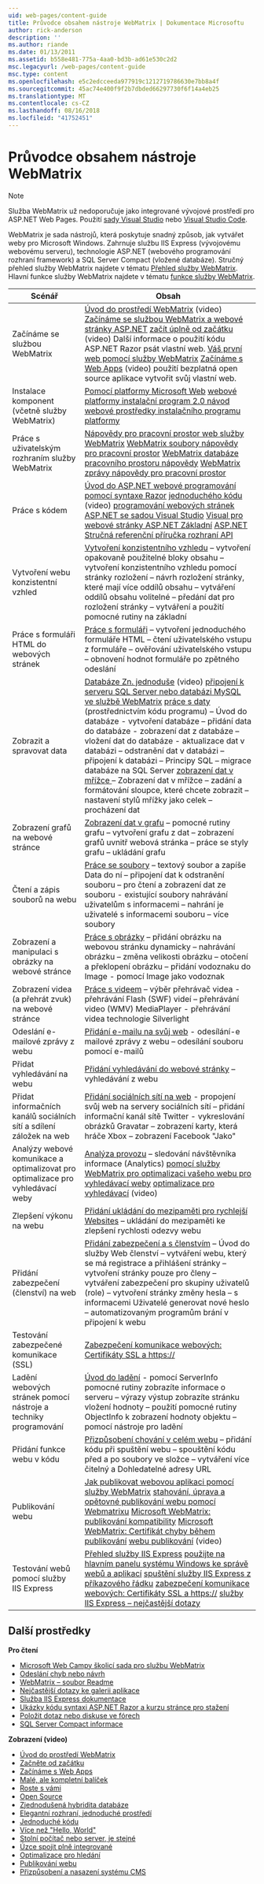 ```yaml
---
uid: web-pages/content-guide
title: Průvodce obsahem nástroje WebMatrix | Dokumentace Microsoftu
author: rick-anderson
description: ''
ms.author: riande
ms.date: 01/13/2011
ms.assetid: b558e481-775a-4aa0-bd3b-ad61e530c2d2
msc.legacyurl: /web-pages/content-guide
msc.type: content
ms.openlocfilehash: e5c2edcceeda977919c1212719786630e7bb8a4f
ms.sourcegitcommit: 45ac74e400f9f2b7dbded66297730f6f14a4eb25
ms.translationtype: MT
ms.contentlocale: cs-CZ
ms.lasthandoff: 08/16/2018
ms.locfileid: "41752451"
---
```

<a name="webmatrix-content-guide"></a>Průvodce obsahem nástroje WebMatrix
====================

> [!NOTE] 
> Služba WebMatrix už nedoporučuje jako integrované vývojové prostředí pro ASP.NET Web Pages. Použití [sady Visual Studio](xref:aspnet/web-pages/overview/getting-started/program-asp-net-web-pages-in-visual-studio) nebo [Visual Studio Code](https://code.visualstudio.com/).

WebMatrix je sada nástrojů, která poskytuje snadný způsob, jak vytvářet weby pro Microsoft Windows. Zahrnuje službu IIS Express (vývojovému webovému serveru), technologie ASP.NET (webového programování rozhraní framework) a SQL Server Compact (vložené databáze). Stručný přehled služby WebMatrix najdete v tématu [Přehled služby WebMatrix](https://www.microsoft.com/web/webmatrix/). Hlavní funkce služby WebMatrix najdete v tématu [funkce služby WebMatrix](https://www.microsoft.com/web/webmatrix/features/).

| **Scénář** | **Obsah** |
| --- | --- |
| Začínáme se službou WebMatrix | [Úvod do prostředí WebMatrix](https://mediadl.microsoft.com/mediadl/www/s/silverlight/video/web/webmatrix/intro.mp4) (video) [Začínáme se službou WebMatrix a webové stránky ASP.NET](https://go.microsoft.com/fwlink/?LinkId=202889) [začít úplně od začátku](https://mediadl.microsoft.com/mediadl/www/s/silverlight/video/web/webmatrix/walkthrough1b.mp4) (video) Další informace o použití kódu ASP.NET Razor psát vlastní web. [Váš první web pomocí služby WebMatrix](https://go.microsoft.com/fwlink/?LinkId=208553) [Začínáme s Web Apps](https://mediadl.microsoft.com/mediadl/www/s/silverlight/video/web/webmatrix/walkthrough2b.mp4) (video) použití bezplatná open source aplikace vytvořit svůj vlastní web. |
| Instalace komponent (včetně služby WebMatrix) | [Pomocí platformy Microsoft Web](https://www.iis.net/learn/install/web-platform-installer/using-the-microsoft-web-platform-installer) [webové platformy instalační program 2.0 návod](https://www.iis.net/learn/install/web-platform-installer/web-platform-installer-20-walkthrough) [webové prostředky instalačního programu platformy](https://www.iis.net/learn/install/web-platform-installer/web-platform-installer-resources) |
| Práce s uživatelským rozhraním služby WebMatrix | [Nápovědy pro pracovní prostor web služby WebMatrix](https://go.microsoft.com/fwlink/?LinkId=208788) [WebMatrix soubory nápovědy pro pracovní prostor](https://go.microsoft.com/fwlink/?LinkId=208787) [WebMatrix databáze pracovního prostoru nápovědy](https://go.microsoft.com/fwlink/?LinkId=208786) [WebMatrix zprávy nápovědy pro pracovní prostor](https://go.microsoft.com/fwlink/?LinkId=208789) |
| Práce s kódem | [Úvod do ASP.NET webové programování pomocí syntaxe Razor](https://go.microsoft.com/fwlink/?LinkId=202890) [jednoduchého kódu](https://mediadl.microsoft.com/mediadl/www/s/silverlight/video/web/webmatrix/webx-aspnetpages.mp4) (video) [programování webových stránek ASP.NET se sadou Visual Studio](https://go.microsoft.com/fwlink/?LinkId=205854) [Visual pro webové stránky ASP.NET Základní](https://go.microsoft.com/fwlink/?LinkId=202908) [ASP.NET Stručná referenční příručka rozhraní API](https://go.microsoft.com/fwlink/?LinkId=202907) |
| Vytvoření webu konzistentní vzhled | [Vytvoření konzistentního vzhledu](https://go.microsoft.com/fwlink/?LinkId=202891) – vytvoření opakovaně použitelné bloky obsahu – vytvoření konzistentního vzhledu pomocí stránky rozložení – návrh rozložení stránky, které mají více oddílů obsahu – vytváření oddílů obsahu volitelné – předání dat pro rozložení stránky – vytváření a použití pomocné rutiny na základní |
| Práce s formuláři HTML do webových stránek | [Práce s formuláři](https://go.microsoft.com/fwlink/?LinkId=202892) – vytvoření jednoduchého formuláře HTML – čtení uživatelského vstupu z formuláře – ověřování uživatelského vstupu – obnovení hodnot formuláře po zpětného odeslání |
| Zobrazit a spravovat data | [Databáze Zn. jednoduše](https://mediadl.microsoft.com/mediadl/www/s/silverlight/video/web/webmatrix/webx-databases.mp4) (video) [připojení k serveru SQL Server nebo databázi MySQL ve službě WebMatrix](https://go.microsoft.com/fwlink/?LinkId=208661) [práce s daty](https://go.microsoft.com/fwlink/?LinkId=202893) (prostřednictvím kódu programu) – Úvod do databáze - vytvoření databáze – přidání data do databáze - zobrazení dat z databáze – vložení dat do databáze - aktualizace dat v databázi – odstranění dat v databázi – připojení k databázi – Principy SQL – migrace databáze na SQL Server [zobrazení dat v mřížce ](https://go.microsoft.com/fwlink/?LinkId=202894) – Zobrazení dat v mřížce – zadání a formátování sloupce, které chcete zobrazit – nastavení stylů mřížky jako celek – procházení dat |
| Zobrazení grafů na webové stránce | [Zobrazení dat v grafu](https://go.microsoft.com/fwlink/?LinkId=202895) – pomocné rutiny grafu – vytvoření grafu z dat – zobrazení grafů uvnitř webová stránka – práce se styly grafu – ukládání grafu |
| Čtení a zápis souborů na webu | [Práce se soubory](https://go.microsoft.com/fwlink/?LinkId=202896) – textový soubor a zapíše Data do ní – připojení dat k odstranění souboru – pro čtení a zobrazení dat ze souboru - existující soubory nahrávání uživatelům s informacemi – nahrání je uživatelé s informacemi souboru – více soubory |
| Zobrazení a manipulaci s obrázky na webové stránce | [Práce s obrázky](https://go.microsoft.com/fwlink/?LinkId=202897) – přidání obrázku na webovou stránku dynamicky – nahrávání obrázku – změna velikosti obrázku – otočení a překlopení obrázku – přidání vodoznaku do Image - pomocí Image jako vodoznak |
| Zobrazení videa (a přehrát zvuk) na webové stránce | [Práce s videem](https://go.microsoft.com/fwlink/?LinkId=202898) – výběr přehrávač videa - přehrávání Flash (SWF) videí – přehrávání video (WMV) MediaPlayer - přehrávání videa technologie Silverlight |
| Odeslání e-mailové zprávy z webu | [Přidání e-mailu na svůj web](https://go.microsoft.com/fwlink/?LinkId=202899) - odesílání-e mailové zprávy z webu – odesílání souboru pomocí e-mailů |
| Přidat vyhledávání na webu | [Přidání vyhledávání do webové stránky](https://go.microsoft.com/fwlink/?LinkId=202900) – vyhledávání z webu |
| Přidat informačních kanálů sociálních sítí a sdílení záložek na web | [Přidání sociálních sítí na web](https://go.microsoft.com/fwlink/?LinkId=202901) - propojení svůj web na servery sociálních sítí – přidání informační kanál sítě Twitter - vykreslování obrázků Gravatar – zobrazení karty, která hráče Xbox – zobrazení Facebook "Jako" |
| Analýzy webové komunikace a optimalizovat pro optimalizace pro vyhledávací weby | [Analýza provozu](https://go.microsoft.com/fwlink/?LinkId=202902) – sledování návštěvníka informace (Analytics) [pomocí služby WebMatrix pro optimalizaci vašeho webu pro vyhledávací weby](https://go.microsoft.com/fwlink/?LinkId=202953) [optimalizace pro vyhledávací](https://mediadl.microsoft.com/mediadl/www/s/silverlight/video/web/webmatrix/webx-seo.mp4) (video) |
| Zlepšení výkonu na webu | [Přidání ukládání do mezipaměti pro rychlejší Websites](https://go.microsoft.com/fwlink/?LinkId=202903) – ukládání do mezipaměti ke zlepšení rychlosti odezvy webu |
| Přidání zabezpečení (členství) na web | [Přidání zabezpečení a s členstvím](https://go.microsoft.com/fwlink/?LinkId=202904) – Úvod do služby Web členství – vytváření webu, který se má registrace a přihlášení stránky – vytvoření stránky pouze pro členy – vytváření zabezpečení pro skupiny uživatelů (role) – vytvoření stránky změny hesla – s informacemi Uživatelé generovat nové heslo – automatizovaným programům brání v připojení k webu |
| Testování zabezpečené komunikace (SSL) | [Zabezpečení komunikace webových: Certifikáty SSL a https://](https://go.microsoft.com/fwlink/?LinkId=208660) |
| Ladění webových stránek pomocí nástroje a techniky programování | [Úvod do ladění](https://go.microsoft.com/fwlink/?LinkId=202905) - pomocí ServerInfo pomocné rutiny zobrazíte informace o serveru – výrazy výstup zobrazíte stránku vložení hodnoty – použití pomocné rutiny ObjectInfo k zobrazení hodnoty objektu – pomocí nástroje pro ladění |
| Přidání funkce webu v kódu | [Přizpůsobení chování v celém webu](https://go.microsoft.com/fwlink/?LinkId=202906) – přidání kódu při spuštění webu – spouštění kódu před a po soubory ve složce – vytváření více čitelný a Dohledatelné adresy URL |
| Publikování webu | [Jak publikovat webovou aplikaci pomocí služby WebMatrix](https://go.microsoft.com/fwlink/?LinkId=202954) [stahování, úprava a opětovné publikování webu pomocí Webmatrixu](https://go.microsoft.com/?linkid=9751042) [Microsoft WebMatrix: publikování kompatibility](https://www.iis.net/learn/develop/troubleshooting-webmatrix/microsoft-webmatrix-publish-compatibility) [ Microsoft WebMatrix: Certifikát chyby během publikování](https://www.iis.net/learn/develop/troubleshooting-webmatrix/microsoft-webmatrix-certificate-errors-during-publishing) [webu publikování](https://mediadl.microsoft.com/mediadl/www/s/silverlight/video/web/webmatrix/webx-publish.mp4) (video) |
| Testování webů pomocí služby IIS Express | [Přehled služby IIS Express](https://www.iis.net/learn/extensions/introduction-to-iis-express/iis-express-overview) [použijte na hlavním panelu systému Windows ke správě webů a aplikací](https://www.iis.net/learn/extensions/using-iis-express/using-the-windows-system-tray-to-manage-websites-and-applications) [spuštění služby IIS Express z příkazového řádku](https://www.iis.net/learn/extensions/using-iis-express/running-iis-express-from-the-command-line) [zabezpečení komunikace webových: Certifikáty SSL a https://](https://go.microsoft.com/fwlink/?LinkId=208660) [služby IIS Express – nejčastější dotazy](https://www.iis.net/learn/extensions/introduction-to-iis-express/iis-express-faq) |

## <a name="additional-resources"></a>Další prostředky

**Pro čtení**

- [Microsoft Web Campy školicí sada pro službu WebMatrix](http://trainingkit.webcamps.ms/WebMatrix.htm)
- [Odeslání chyb nebo návrh](https://go.microsoft.com/fwlink/?LinkId=195940)
- [WebMatrix – soubor Readme](readme/index.md)
- [Nejčastější dotazy ke galerii aplikace](https://go.microsoft.com/fwlink/?LinkId=196179)
- [Služba IIS Express dokumentace](https://go.microsoft.com/fwlink/?LinkID=195075)
- [Ukázky kódu syntaxi ASP.NET Razor a kurzu stránce pro stažení](https://go.microsoft.com/fwlink/?LinkId=208516)
- [Položit dotaz nebo diskuse ve fórech](https://forums.asp.net/1224.aspx)
- [SQL Server Compact informace](https://go.microsoft.com/fwlink/?LinkId=195939)

**Zobrazení (video)**

- [Úvod do prostředí WebMatrix](https://mediadl.microsoft.com/mediadl/www/s/silverlight/video/web/webmatrix/intro.mp4)
- [Začněte od začátku](https://mediadl.microsoft.com/mediadl/www/s/silverlight/video/web/webmatrix/walkthrough1b.mp4)
- [Začínáme s Web Apps](https://mediadl.microsoft.com/mediadl/www/s/silverlight/video/web/webmatrix/walkthrough2b.mp4)
- [Malé, ale kompletní balíček](https://mediadl.microsoft.com/mediadl/www/s/silverlight/video/web/webmatrix/webx-compact.mp4)
- [Roste s vámi](https://mediadl.microsoft.com/mediadl/www/s/silverlight/video/web/webmatrix/webx-extend.mp4)
- [Open Source](https://mediadl.microsoft.com/mediadl/www/s/silverlight/video/web/webmatrix/webx-webapps-b.mp4)
- [Zjednodušená hybridita databáze](https://mediadl.microsoft.com/mediadl/www/s/silverlight/video/web/webmatrix/webx-databases.mp4)
- [Elegantní rozhraní, jednoduché prostředí](https://mediadl.microsoft.com/mediadl/www/s/silverlight/video/web/webmatrix/webx-ux.mp4)
- [Jednoduché kódu](https://mediadl.microsoft.com/mediadl/www/s/silverlight/video/web/webmatrix/webx-aspnetpages.mp4)
- [Více než "Hello, World"](https://mediadl.microsoft.com/mediadl/www/s/silverlight/video/web/webmatrix/webx-helpers.mp4)
- [Stolní počítač nebo server, je stejné](https://mediadl.microsoft.com/mediadl/www/s/silverlight/video/web/webmatrix/webx-enviroment.mp4)
- [Úzce spojit plně integrované](https://mediadl.microsoft.com/mediadl/www/s/silverlight/video/web/webmatrix/webx-integrated.mp4)
- [Optimalizace pro hledání](https://mediadl.microsoft.com/mediadl/www/s/silverlight/video/web/webmatrix/webx-seo.mp4)
- [Publikování webu](https://mediadl.microsoft.com/mediadl/www/s/silverlight/video/web/webmatrix/webx-publish.mp4)
- [Přizpůsobení a nasazení systému CMS](https://mediadl.microsoft.com/mediadl/www/s/silverlight/video/web/webmatrix/walkthrough2b.mp4)
